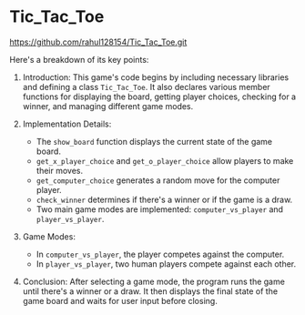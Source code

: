 # Tic_Tac_Toe

https://github.com/rahul128154/Tic_Tac_Toe.git

Here's a breakdown of its key points:

1. Introduction: This game's code begins by including necessary libraries and defining a class `Tic_Tac_Toe`. It also declares various member functions for displaying the board, getting player choices, checking for a winner, and managing different game modes.

2. Implementation Details:
   - The `show_board` function displays the current state of the game board.
   - `get_x_player_choice` and `get_o_player_choice` allow players to make their moves.
   - `get_computer_choice` generates a random move for the computer player.
   - `check_winner` determines if there's a winner or if the game is a draw.
   - Two main game modes are implemented: `computer_vs_player` and `player_vs_player`.

3. Game Modes:
   - In `computer_vs_player`, the player competes against the computer.
   - In `player_vs_player`, two human players compete against each other.

4. Conclusion: After selecting a game mode, the program runs the game until there's a winner or a draw. It then displays the final state of the game board and waits for user input before closing.


 

